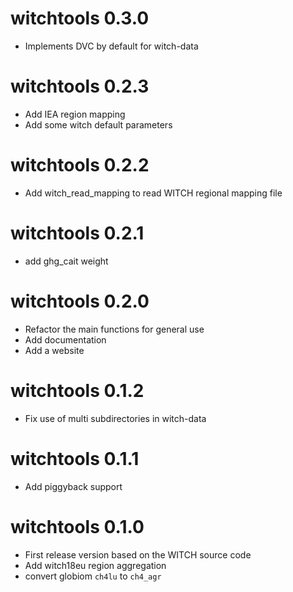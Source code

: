 # witchtools 0.3.0

* Implements DVC by default for witch-data

# witchtools 0.2.3

* Add IEA region mapping
* Add some witch default parameters

# witchtools 0.2.2

* Add witch_read_mapping to read WITCH regional mapping file

# witchtools 0.2.1

* add ghg_cait weight

# witchtools 0.2.0

* Refactor the main functions for general use
* Add documentation
* Add a website

# witchtools 0.1.2

* Fix use of multi subdirectories in witch-data

# witchtools 0.1.1

* Add piggyback support

# witchtools 0.1.0

* First release version based on the WITCH source code
* Add witch18eu region aggregation
* convert globiom `ch4lu` to `ch4_agr`
